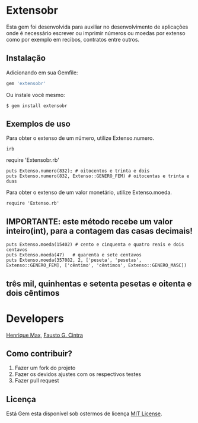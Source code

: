 # Extensobr

Esta gem foi desenvolvida para auxiliar no desenvolvimento de aplicações onde é necessário escrever ou imprimir números ou moedas por extenso como por exemplo em recibos, contratos entre outros.


## Instalação

Adicionando em sua Gemfile:

```ruby
gem 'extensobr'
```

Ou instale você mesmo:

    $ gem install extensobr

## Exemplos de uso

Para obter o extenso de um número, utilize Extenso.numero.

    irb

require 'Extensobr.rb'
 
    puts Extenso.numero(832); # oitocentos e trinta e dois
    puts Extenso.numero(832, Extenso::GENERO_FEM) # oitocentas e trinta e duas

Para obter o extenso de um valor monetário, utilize Extenso.moeda.

    require 'Extenso.rb'
 
## IMPORTANTE: este método recebe um valor inteiro(int), para a contagem das casas decimais!
    
    puts Extenso.moeda(15402) # cento e cinquenta e quatro reais e dois centavos
    puts Extenso.moeda(47)   # quarenta e sete centavos
    puts Extenso.moeda(357082, 2, ['peseta', 'pesetas', Extenso::GENERO_FEM], ['cêntimo', 'cêntimos', Extenso::GENERO_MASC])

## três mil, quinhentas e setenta pesetas e oitenta e dois cêntimos

# Developers

[Henrique Max](https://github.com/rickmax),
[Fausto G. Cintra](https://github.com/goncin)

## Como contribuir?

1. Fazer um fork do projeto
1. Fazer os devidos ajustes com os respectivos testes
1. Fazer pull request


## Licença

Está Gem esta disponível sob ostermos de licença [MIT License](http://opensource.org/licenses/MIT).

